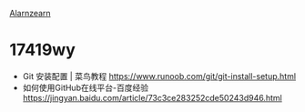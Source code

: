 [Alarnzearn](https://github.com/Alarnearn) 
# 17419wy
* Git 安装配置 | 菜鸟教程  https://www.runoob.com/git/git-install-setup.html
* 如何使用GitHub在线平台-百度经验  https://jingyan.baidu.com/article/73c3ce283252cde50243d946.html




